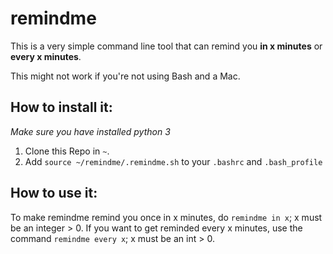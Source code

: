 # remindme

This is a very simple command line tool that
can remind you **in x minutes** or **every x minutes**.

This might not work if you're not using Bash and a Mac.

## How to install it:

*Make sure you have installed python 3*

1. Clone this Repo in ```~```.
2. Add ```source ~/remindme/.remindme.sh``` to your ```.bashrc``` and ```.bash_profile```

## How to use it:

To make remindme remind you once in x minutes, do ```remindme in x```; x must be an integer > 0.
If you want to get reminded every x minutes, use the command ```remindme every x```; x must be an int > 0.

